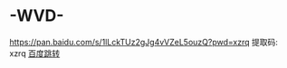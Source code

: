 # -WVD-
https://pan.baidu.com/s/1lLckTUz2gJg4vVZeL5ouzQ?pwd=xzrq 提取码: xzrq 
[百度跳转](https://pan.baidu.com/s/1lLckTUz2gJg4vVZeL5ouzQ?pwd=xzrq)
